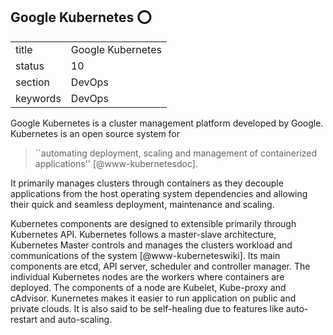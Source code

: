 ## Google Kubernetes :o:


|          |                       |
| -------- | --------------------- |
| title    | Google Kubernetes     | 
| status   | 10                    |
| section  | DevOps                |
| keywords | DevOps                |



Google Kubernetes is a cluster management platform developed by
Google. Kubernetes is an open source system for

> ``automating deployment, scaling and management of containerized
> applications'' [@www-kubernetesdoc].

It primarily manages clusters
through containers as they decouple applications from the host
operating system dependencies and allowing their quick and seamless
deployment, maintenance and scaling.

Kubernetes components are designed to extensible primarily through
Kubernetes API. Kubernetes follows a master-slave architecture,
Kubernetes Master controls and manages the clusters workload and
communications of the system [@www-kuberneteswiki].  Its main
components are etcd, API server, scheduler and controller manager. The
individual Kubernetes nodes are the workers where containers are
deployed. The components of a node are Kubelet, Kube-proxy and
cAdvisor. Kunernetes makes it easier to run application on public and
private clouds. It is also said to be self-healing due to features
like auto-restart and auto-scaling.


     
